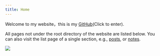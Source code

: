 ```yaml
---
title: Home
---
```








Welcome to my website，this is my  [GitHub](https://github.com/sakura758/lyang)(Click to enter).

All pages not under the root directory of the website are listed below. You can also visit the list page of a single section, e.g., [posts](/post/), or [notes](/note/).

[<img src="https://img1.baidu.com/it/u=1458698859,3365697463&fm=253&fmt=auto&app=120&f=JPEG?w=1280&h=800" />](https://github.com/sakura758/)



